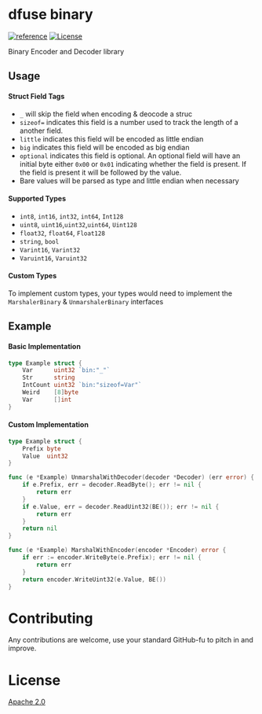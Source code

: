 # dfuse binary
[![reference](https://img.shields.io/badge/godoc-reference-5272B4.svg?style=flat-square)](https://pkg.go.dev/github.com/dfuse-io/binary)
[![License](https://img.shields.io/badge/License-Apache%202.0-blue.svg)](https://opensource.org/licenses/Apache-2.0)

Binary Encoder and Decoder library

Usage
----

#### Struct Field Tags
- `_` will skip the field when encoding & deocode a struc
- `sizeof=` indicates this field is a number used to track the length of a another field.
- `little` indicates this field will be encoded as little endian
- `big` indicates this field will be encoded as big endian
- `optional` indicates this field is optional. An optional field will have an initial byte either `0x00` or `0x01` indicating whether the field is present. If the field is present it will be followed by the value.
- Bare values will be parsed as type and little endian when necessary

#### Supported Types
 - `int8`, `int16`, `int32`, `int64`, `Int128`
 - `uint8`, `uint16`,`uint32`,`uint64`, `Uint128`
 - `float32`, `float64`, `Float128`
 - `string`, `bool`
 - `Varint16`, `Varint32`
 - `Varuint16`, `Varuint32`

#### Custom Types
To implement custom types, your types would need to implement the `MarshalerBinary` & `UnmarshalerBinary` interfaces

Example
----

#### Basic Implementation
```Go
type Example struct {
    Var      uint32 `bin:"_"`
    Str      string
    IntCount uint32 `bin:"sizeof=Var"`
    Weird    [8]byte
    Var      []int
}
```


#### Custom Implementation
```Go
type Example struct {
	Prefix byte
	Value  uint32
}

func (e *Example) UnmarshalWithDecoder(decoder *Decoder) (err error) {
	if e.Prefix, err = decoder.ReadByte(); err != nil {
		return err
	}
	if e.Value, err = decoder.ReadUint32(BE()); err != nil {
		return err
	}
	return nil
}

func (e *Example) MarshalWithEncoder(encoder *Encoder) error {
	if err := encoder.WriteByte(e.Prefix); err != nil {
		return err
	}
	return encoder.WriteUint32(e.Value, BE())
}
```

# Contributing

Any contributions are welcome, use your standard GitHub-fu to pitch in and improve.

# License

[Apache 2.0](LICENSE)
